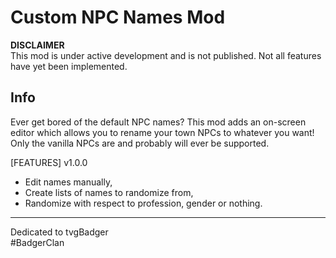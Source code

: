 # Custom NPC Names Mod

**DISCLAIMER**  
This mod is under active development and is not published. Not all features have yet been implemented.

## Info

Ever get bored of the default NPC names?
This mod adds an on-screen editor which allows you to rename your town NPCs to whatever you want!
Only the vanilla NPCs are and probably will ever be supported.
 
[FEATURES] v1.0.0

+ Edit names manually,
+ Create lists of names to randomize from,
+ Randomize with respect to profession, gender or nothing.
 
---------------

Dedicated to tvgBadger  
\#BadgerClan